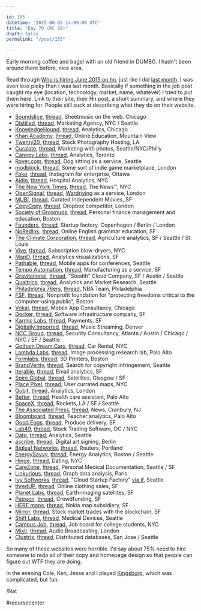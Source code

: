 ```yaml
---

id: 155
datetime: "2015-06-03 14:09:06 UTC"
title: "Day 70 (RC 29)"
draft: false
permalink: "/post/155"

---
```


Early morning coffee and bagel with an old friend in DUMBO. I hadn't been around there before, nice area.

Read through [Who is hiring June 2015 on hn](https://news.ycombinator.com/item?id=9639001), just like I did [last month](https://writing.natwelch.com/post/127). I was even less picky than I was last month. Basically if something in the job post caught my eye (location, technology, market, name, whatever) I tried to put them here. Link to their site, their Hn post, a short summary, and where they were hiring for. People still suck at describing what they do on their website.

 - [Soundslice](https://www.soundslice.com/), [thread](https://web.archive.org/web/20210122122109/https://news.ycombinator.com/item?id=9639034), Sheetmusic on the web. Chicago
 - [Distilled](https://web.archive.org/web/20240409122325/https://www.distilled.net/), [thread](https://news.ycombinator.com/item?id=9639062), Marketing Agency, NYC / Seattle
 - [KnowledgeHound](https://knowledgehound.com/), [thread](https://news.ycombinator.com/item?id=9639063), Analytics, Chicago
 - [Khan Academy](https://web.archive.org/web/20240321185741/https://www.khanacademy.org/), [thread](https://web.archive.org/web/20210509090044/https://news.ycombinator.com/item?id=9639106), Online Education, Mountain View
 - [Twenty20](https://web.archive.org/web/20220719084833/https://www.twenty20.com/), [thread](https://news.ycombinator.com/item?id=9639107), Stock Photography Hosting, LA
 - [Curalate](http://www.curalate.com/), [thread](https://news.ycombinator.com/item?id=9639145), Marketing with photos, Seattle/NYC/Philly
 - [Canopy Labs](https://canopylabs.com/), [thread](https://web.archive.org/web/20210515215220/https://news.ycombinator.com/item?id=9639183), Analytics, Toronto
 - [Rover.com](https://web.archive.org/web/20240320193211/https://www.rover.com/), [thread](https://news.ycombinator.com/item?id=9639188), Dog sitting as a service, Seattle
 - [modblock](https://modblock.net/), [thread](https://news.ycombinator.com/item?id=9639198), Some sort of indie game marketplace, London
 - [Foko](http://foko.co/), [thread](https://news.ycombinator.com/item?id=9639218), Instagram for enterprise, Ottawa
 - [Aidin](http://www.myaidin.com/index.html), [thread](https://news.ycombinator.com/item?id=9639235), Hospital Analytics, NYC
 - [The New York Times](http://developers.nytimes.com/careers/), [thread](https://news.ycombinator.com/item?id=9639292), The News&#8482;, NYC
 - [OpenSignal](http://opensignal.com/), [thread](https://news.ycombinator.com/item?id=9639339), [Wardriving](https://en.wikipedia.org/wiki/Wardriving) as a service, London
 - [MUBI](https://web.archive.org/web/20230802143648/https://mubi.com/), [thread](https://news.ycombinator.com/item?id=9639385), Curated Independent Movies, SF
 - [CopyCopy](https://web.archive.org/web/20141219053943/https://www.copycopy.cc/), [thread](https://news.ycombinator.com/item?id=9639387), Dropbox competitor, London
 - [Society of Grownups](https://web.archive.org/web/20211217115422/https://www.societyofgrownups.com/), [thread](https://news.ycombinator.com/item?id=9639404), Personal finance management and education, Boston
 - [Founders](http://founders.as/), [thread](https://news.ycombinator.com/item?id=9639583), Startup factory, Copenhagen / Berlin / London
 - [NoRedInk](https://web.archive.org/web/20240915220219/https://www.noredink.com/), [thread](https://news.ycombinator.com/item?id=9639621), Online English grammar education, SF
 - [The Climate Corporation](https://www.climate.com/), [thread](https://news.ycombinator.com/item?id=9639654), Agriculture analytics,  SF / Seattle / St. Louis
 - [Vive](https://web.archive.org/web/20240321144715/https://vive.co/), [thread](https://news.ycombinator.com/item?id=9639656), Subscription blow-dryers, NYC
 - [MapD](http://www.mapd.com/), [thread](https://news.ycombinator.com/item?id=9639719), Analytics visualizations, SF
 - [Pathable](https://web.archive.org/web/20221126005015/https://pathable.com/), [thread](https://news.ycombinator.com/item?id=9639725), Mobile apps for conferences, Seattle
 - [Tempo Automation](https://web.archive.org/web/20231213205610/https://www.tempoautomation.com/), [thread](https://news.ycombinator.com/item?id=9639750), Manufacturing as a service, SF
 - [Gravitational](http://gravitational.io), [thread](https://news.ycombinator.com/item?id=9639751), "Stealth" Cloud Company,  SF / Austin / Seattle
 - [Qualtrics](https://www.qualtrics.com/), [thread](https://news.ycombinator.com/item?id=9639759), Analytics and Market Research, Seattle
 - [Philadelphia 76ers](https://web.archive.org/web/20171128093055/http://nbateamjobs.teamworkonline.com/teamwork/jobs/jobskey.cfm?s=76ers), [thread](https://news.ycombinator.com/item?id=9639912), NBA Team, Philadelphia
 - [FSF](https://www.fsf.org/), [thread](https://news.ycombinator.com/item?id=9639913), Nonprofit foundation for "protecting freedoms critical to the computer-using public", Boston
 - [Vokal](https://www.vokal.io/), [thread](https://news.ycombinator.com/item?id=9640098), Mobile App Consultancy, Chicago
 - [Docker](https://www.docker.com/), [thread](https://news.ycombinator.com/item?id=9640180), Software infrastructure company, SF
 - [Karmic Labs](https://karmiclabs.com/), [thread](https://news.ycombinator.com/item?id=9640449), Payments, SF
 - [Digitally Imported](http://www.di.fm/), [thread](https://news.ycombinator.com/item?id=9640480), Music Streaming, Denver
 - [NCC Group](https://web.archive.org/web/20210513224135/https://nccgroup.trust/us/), [thread](https://web.archive.org/web/20210120114925/https://news.ycombinator.com/item?id=9640629), Security Consultancy, Atlanta / Austin / Chicago / NYC / SF / Seattle
 - [Gotham Dream Cars](https://www.gothamdreamcars.com/), [thread](https://news.ycombinator.com/item?id=9640651), Car Rental, NYC
 - [Lambda Labs](https://lambdal.com/), [thread](https://news.ycombinator.com/item?id=9640664), Image processing research lab, Palo Alto
 - [Formlabs](https://formlabs.com/), [thread](https://news.ycombinator.com/item?id=9640829), 3D Printers, Boston
 - [BrandVerity](https://www.brandverity.com/), [thread](https://news.ycombinator.com/item?id=9641115), Search for copyright infringement, Seattle
 - [Iterable](https://iterable.com/), [thread](https://news.ycombinator.com/item?id=9641136), Email analytics, SF
 - [Spire Global](http://www.spire.com/), [thread](https://news.ycombinator.com/item?id=9641169), Satellites, Glasgow / SF
 - [Place Pixel](https://web.archive.org/web/20211221001634/http://placepixel.com/), [thread](https://news.ycombinator.com/item?id=9641261), User currated maps, NYC
 - [Qubit](http://www.qubit.com/), [thread](https://news.ycombinator.com/item?id=9641352), Analytics, London
 - [Better](https://web.archive.org/web/20240516035148/http://getbetter.com/), [thread](https://news.ycombinator.com/item?id=9641410), Health care assistant, Palo Alto
 - [SpaceX](https://www.spacex.com/), [thread](https://web.archive.org/web/20201108224435/https://news.ycombinator.com/item?id=9641512), Rockets, LA / SF / Seattle
 - [The Associated Press](https://www.ap.org/), [thread](https://news.ycombinator.com/item?id=9641654), News, Cranbury, NJ
 - [Bloomboard](http://schools.bloomboard.com/), [thread](https://news.ycombinator.com/item?id=9641670), Teacher analytics, Palo Alto
 - [Good Eggs](https://www.goodeggs.com), [thread](https://news.ycombinator.com/item?id=9641760), Produce delivery, SF
 - [Lab49](https://www.lab49.com/), [thread](https://news.ycombinator.com/item?id=9641852), Stock Trading Software, DC / NYC
 - [Dato](https://web.archive.org/web/20180307021405/http://dato.com/), [thread](https://news.ycombinator.com/item?id=9642322), Analytics, Seattle
 - [ascribe](https://www.ascribe.io/), [thread](https://news.ycombinator.com/item?id=9642330), Digital art signing, Berlin
 - [Bigleaf Networks](https://www.bigleaf.net/), [thread](https://news.ycombinator.com/item?id=9642422), Routers, Portland
 - [EnergySavvy](https://www.energysavvy.com/), [thread](https://news.ycombinator.com/item?id=9642531), Energy Analytics, Boston / Seattle
 - [Hinge](https://hinge.co/), [thread](https://news.ycombinator.com/item?id=9642639), Dating, NYC
 - [CareZone](https://web.archive.org/web/20240319131819/https://carezone.com/), [thread](https://news.ycombinator.com/item?id=9642646), Personal Medical Documentation, Seattle / SF
 - [Linkurious](http://linkurio.us/), [thread](https://news.ycombinator.com/item?id=9642686), Graph data analysis, Paris
 - [Ivy Softworks](http://www.ivysoftworks.com/), [thread](https://news.ycombinator.com/item?id=9642822), "Cloud Startup Factory" [via jf](https://twitter.com/jf/status/605849738198413312), Seattle
 - [thredUP](https://web.archive.org/web/20240321160815/https://www.thredup.com/), [thread](https://news.ycombinator.com/item?id=9642914), Online clothing sales, SF
 - [Planet Labs](https://www.planet.com/), [thread](https://news.ycombinator.com/item?id=9643154), Earth-imaging satellites, SF
 - [Patreon](https://web.archive.org/web/20240810113233/https://www.patreon.com/), [thread](https://news.ycombinator.com/item?id=9643206), Crowdfunding, SF
 - [HERE maps](https://web.archive.org/web/20170319162917/http://realitylens.here.com/), [thread](https://news.ycombinator.com/item?id=9643251), Nokia map subsidiary, SF
 - [Mirror](https://mirror.co/), [thread](https://news.ycombinator.com/item?id=9643429), Stock market trades with the blockchain, SF
 - [Shift Labs](https://www.shiftlabs.com/), [thread](https://news.ycombinator.com/item?id=9643849), Medical Devices, Seattle
 - [Campus Job](https://www.campusjob.com/), [thread](https://news.ycombinator.com/item?id=9643863), Job board for college students, NYC
 - [Mixlr](https://mixlr.com/), [thread](https://news.ycombinator.com/item?id=9644391), Audio Broadcasting, London
 - [Clustrix](http://www.clustrix.com/), [thread](https://web.archive.org/web/20210517214554/https://news.ycombinator.com/item?id=9647641), Distributed databases, San Jose / Seattle

So many of these websites were horrible. I'd say about 75% need to hire someone to redo all of their copy and homepage design so that people can figure out WTF they are doing.

In the evening Cole, Ken, Jesse and I played [Kingsburg](https://boardgamegeek.com/boardgame/27162/kingsburg), which was complicated, but fun.

/Nat

#recursecenter



